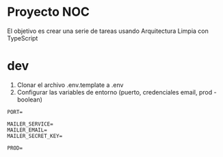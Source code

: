 # Proyecto NOC

El objetivo es crear una serie de tareas usando Arquitectura Limpia con TypeScript

# dev
1. Clonar el archivo .env.template a .env
2. Configurar las variables de entorno (puerto, credenciales email, prod - boolean)
```
PORT=

MAILER_SERVICE=
MAILER_EMAIL=
MAILER_SECRET_KEY=

PROD=
```

